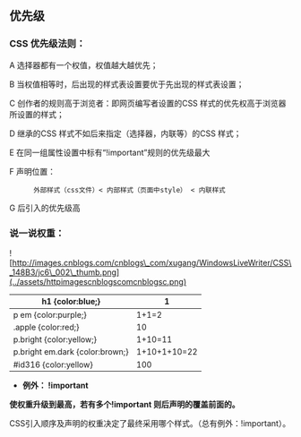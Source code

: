 ## 优先级

### **CSS 优先级法则：**

A  选择器都有一个权值，权值越大越优先；

B  当权值相等时，后出现的样式表设置要优于先出现的样式表设置；

C  创作者的规则高于浏览者：即网页编写者设置的CSS 样式的优先权高于浏览器所设置的样式；

D  继承的CSS 样式不如后来指定（选择器，内联等）的CSS 样式；

E  在同一组属性设置中标有“!important”规则的优先级最大

F 声明位置：

```
      外部样式（css文件）< 内部样式（页面中style） < 内联样式
```

G 后引入的优先级高



### 说一说**权重：**

![http://images.cnblogs.com/cnblogs\_com/xugang/WindowsLiveWriter/CSS\_148B3/jc6\_002\_thumb.png](../assets/httpimagescnblogscomcnblogsc.png)

| h1 {color:blue;} | 1 |
| --- | --- |
| p em {color:purple;} | 1+1=2 |
| .apple {color:red;} | 10 |
| p.bright {color:yellow;} | 1+10=11 |
| p.bright em.dark {color:brown;} | 1+10+1+10=22 |
| \#id316 {color:yellow} | 100 |

* **例外： !important**

**使权重升级到最高，若有多个!important 则后声明的覆盖前面的。**

CSS引入顺序及声明的权重决定了最终采用哪个样式。（总有例外：!important）。

